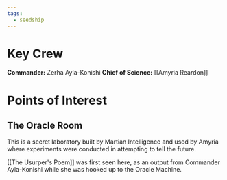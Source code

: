 ```yaml
---
tags:
  - seedship
---
```

# Key Crew
**Commander:** Zerha Ayla-Konishi
**Chief of Science:** [[Amyria Reardon]]

# Points of Interest
## The Oracle Room
This is a secret laboratory built by Martian Intelligence and used by Amyria where experiments were conducted in attempting to tell the future.

[[The Usurper's Poem]] was first seen here, as an output from Commander Ayla-Konishi while she was hooked up to the Oracle Machine.
